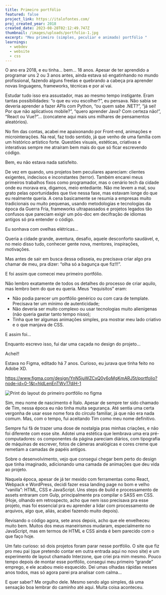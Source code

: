 ```yaml
---
title: Primeiro portfólio
featured: false
project_link: https://italofontes.com/
proj_created_year: 2018
created_date: 2023-08-28T02:12:49.747Z
thumbnail: /images/uploads/portfolio-1.jpg
excerpt: "Meu primeiro (simples, peculiar e animado) portfólio "
learnings:
  - webdev
  - website
  - css
---
```

O ano era 2018, e eu tinha... bem... 18 anos. Apesar de ter aprendido a programar uns 2 ou 3 anos antes, ainda estava só engatinhando no mundo profissional, fazendo alguns freelas e quebrando a cabeça pra aprender novas linguagens, frameworks, técnicas e por aí vai.

Estudar tudo isso era assustador, mas ao mesmo tempo instigante. Eram tantas possibilidades: “o que eu vou escolher?”, eu pensava. Não sabia se deveria aprender a fazer APIs com Python, “ou quem sabe .NET?”, “já sei! Por que não aplicativos mobile?”, “quero aprender Java? Com certeza não!”, “React ou Vue?”... (concatene aqui mais uns milhares de pensamentos aleatórios).

No fim das contas, acabei me apaixonando por Front-end, animações e microinterações. Na real, faz todo sentido, já que venho de uma família com um histórico artístico forte. Questões visuais, estéticas, criativas e interativas sempre me atraíram bem mais do que só ficar escrevendo código.

Bem, eu não estava nada satisfeito.

De vez em quando, uns projetos bem peculiares apareciam: clientes exigentes, indecisos e inconstantes (terror). Também encarei meus primeiros trabalhos fixos como programador, mas o cenário tech da cidade onde eu morava era, digamos, meio entediante. Não me levem a mal, sou grato pelas oportunidades que tive nessa fase, mas estavam longe do que eu realmente queria. A cena basicamente se resumia a empresas muito tradicionais ou muito pequenas, usando metodologias e tecnologias da época da Guerra Fria, frameworks ultrapassados e projetos legados tão confusos que pareciam exigir um pós-doc em decifração de idiomas antigos só pra entender o código.

Eu sonhava com ovelhas elétricas...

Queria a cidade grande, aventura, desafio, aquele desconforto saudável, e, no meio disso tudo, conhecer gente nova, mentores, inspirações, motivações.

Mas antes de sair em busca dessa odisseia, eu precisava criar algo pra chamar de meu, pra dizer: “olha só a bagunça que fiz!!!”.

E foi assim que comecei meu primeiro portfólio.

Não lembro exatamente de todos os detalhes do processo de criar aquilo, mas lembro bem do que eu queria. Meus “requisitos” eram:

* Não podia parecer um portfólio genérico ou com cara de template. Precisava ter um mínimo de autenticidade;
* Não deveria ser muito complexo ou usar tecnologias muito alienígenas (não queria gastar tanto tempo nisso);
* Tinha que ter algumas animações simples, pra mostrar meu lado criativo e o que manjava de CSS.

E assim foi...

Enquanto escrevo isso, fui dar uma caçada no design do projeto...

Achei!! 

Estava no Figma, editado há 7 anos. Curioso, eu jurava que tinha feito no Adobe XD.

<https://www.figma.com/design/YnN5juWZCxQ0y6oMgKmARJ5t/portfolio?node-id=0-1&t=hldLenEnTWvT7diH-1>

[](https://www.figma.com/design/YnN5juWZCxQ0y6oMgKmARJ5t/portfolio?node-id=0-1&t=hldLenEnTWvT7diH-1)

![Print do layout do primeiro portfólio no figma](/images/uploads/figma-portfolio.png "Figma print")

Sim, meu nome de nascimento é Ítalo. Apesar de sempre ter sido chamado de Tim, nessa época eu não tinha muita segurança. Até sentia uma certa vergonha de usar esse nome fora do círculo familiar, já que não era nada comum. Mas, com o tempo, fui aceitando Tim como meu nome definitivo.

Sempre fui fã de trazer uma dose de nostalgia pras minhas criações, e não foi diferente com esse site. Adotei uma estética que lembrava uma era pré-computadores: os componentes da página pareciam diários, com tipografia de máquinas de escrever, fotos de câmeras analógicas e cores creme que remetiam a camadas de papéis antigos.

Sobre o desenvolvimento, vejo que consegui chegar bem perto do design que tinha imaginado, adicionando uma camada de animações que deu vida ao projeto.

Naquela época, apesar de já ter mexido com ferramentas como React, Webpack e WordPress, decidi fazer essa landing page no bom e velho “vanilla”: HTML, CSS e JavaScript. Uns steps de build e processamento de assets entraram com Gulp, principalmente pra compilar o SASS em CSS. (Hoje, olhando em retrospecto, acho que nem isso precisava pra esse projeto, mas foi essencial pra eu aprender a lidar com processamento de arquivos, algo que, aliás, acabei fazendo muito depois).

Revisando o código agora, sete anos depois, acho que ele envelheceu muito bem. Muitos dos meus maneirismos mudaram, especialmente no JavaScript, mas em termos de HTML e CSS ainda é bem parecido com o que faço hoje.

Um fato curioso: só dois projetos foram parar nesse portfólio. O site que fiz pro meu pai (que pretendo contar em outra entrada aqui no novo site) e um experimento de layout chamado Interzone, que criei pra mim mesmo. Pouco tempo depois de montar esse portfólio, consegui meu primeiro “grande” emprego, e ele acabou meio esquecido. Dei umas olhadas rápidas nesses anos todos, mas só agora parei pra analisar com calma...

E quer saber? Me orgulho dele. Mesmo sendo algo simples, dá uma sensação boa lembrar do caminho até aqui. Muita coisa aconteceu.
